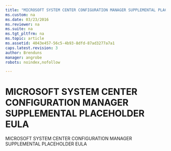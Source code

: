 ```yaml
---
title: "MICROSOFT SYSTEM CENTER CONFIGURATION MANAGER SUPPLEMENTAL PLACEHOLDER EULA"
ms.custom: na
ms.date: 03/23/2016
ms.reviewer: na
ms.suite: na
ms.tgt_pltfrm: na
ms.topic: article
ms.assetid: 4043e457-56c5-4b93-8dfd-87ad3277a7a1
caps.latest.revision: 3
author: Brendunsmanager: angrobe
robots: noindex,nofollow

---
```

# MICROSOFT SYSTEM CENTER CONFIGURATION MANAGER SUPPLEMENTAL PLACEHOLDER EULA
MICROSOFT SYSTEM CENTER CONFIGURATION MANAGER SUPPLEMENTAL PLACEHOLDER EULA

